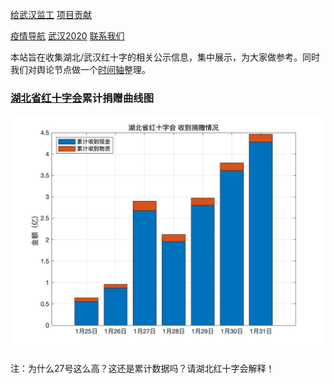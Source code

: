
<!-- please donot edit index.md but markdown file in /page/, which will be combined into index.md by ./merge_files.sh -->

[给武汉监工](./wuhan)
[项目贡献](./CONTRIBUTE)
<!-- [免责声明](#免责声明) -->
[疫情导航](http://nav.werty.cn/)
[武汉2020](https://wuhan2020.github.io/zh-cn/index.html)
[联系我们](https://weileizeng.com/news/1992/06/29/contact/)



本站旨在收集湖北/武汉红十字的相关公示信息，集中展示，为大家做参考。同时我们对舆论节点做一个[时间轴](#时间轴)整理。

### [湖北省红十字会](http://hbsredcross.org.cn/)累计捐赠曲线图

![img](data/hubei-donation-25-31.jpg)

注：为什么27号这么高？这还是累计数据吗？请湖北红十字会解释！


